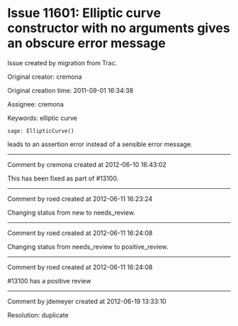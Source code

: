 # Issue 11601: Elliptic curve constructor with no arguments gives an obscure error message

Issue created by migration from Trac.

Original creator: cremona

Original creation time: 2011-09-01 16:34:38

Assignee: cremona

Keywords: elliptic curve


```
sage: EllipticCurve()
```

leads to an assertion error instead of a sensible error message.


---

Comment by cremona created at 2012-06-10 16:43:02

This has been fixed as part of #13100.


---

Comment by roed created at 2012-06-11 16:23:24

Changing status from new to needs_review.


---

Comment by roed created at 2012-06-11 16:24:08

Changing status from needs_review to positive_review.


---

Comment by roed created at 2012-06-11 16:24:08

#13100 has a positive review


---

Comment by jdemeyer created at 2012-06-19 13:33:10

Resolution: duplicate
